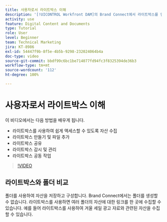 ```yaml
---
title: 사용자로서 라이트박스 이해
description: '[!UICONTROL Workfront DAM]의 Brand Connect에서 라이트박스를 만들고 사용하고 관리하고 공유하고 공동 작업하는 방법을 알아봅니다.'
activity: use
feature: Digital Content and Documents
type: Tutorial
role: User
level: Beginner
team: Technical Marketing
jira: KT-8986
exl-id: 54447f9b-8f5e-4b5b-9298-232024064b4a
doc-type: video
source-git-commit: bbdf99c6bc1be714077fd94fc3f8325394de36b3
workflow-type: tm+mt
source-wordcount: '112'
ht-degree: 100%

---
```


# 사용자로서 라이트박스 이해

이 비디오에서는 다음 방법을 배우게 됩니다.

* 라이트박스를 사용하여 쉽게 액세스할 수 있도록 자산 수집
* 라이트박스 만들기 및 파일 추가
* 라이트박스 공유
* 라이트박스 감시 및 관리
* 라이트박스 공동 작업

>[!VIDEO](https://video.tv.adobe.com/v/3454357/?quality=12&learn=on&enablevpops=1&captions=kor)

## 라이트박스와 폴더 비교

폴더를 사용하여 자산을 저장하고 구성합니다. Brand Connect에서는 폴더를 생성할 수 없습니다. 라이트박스를 사용하면 여러 폴더의 자산에 대한 링크를 한 곳에 수집할 수 있습니다. 예를 들어 라이트박스를 사용하여 겨울 세일 광고 자료와 관련된 자산을 수집할 수 있습니다.
